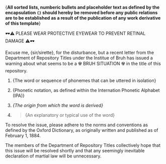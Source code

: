 {__All sorted lists, numberic bullets and placeholder text as defined by the encapsulation `{}` should hereby be removed before any public relations are to be established as a result of the publication of any work derivative of this template__}

🕶⚠️ PLEASE WEAR PROTECTIVE EYEWEAR TO PREVENT RETINAL DAMAGE ⚠️🕶

Excuse me, {sir/sirette}, for the disturbance, but a recent letter from the Department of Repository Titles under the Institue of Bruh has issued a warning about what seems to be a ☢️ BRUH SITUATION ☢️ in the title of this repository.

1. {The word or sequence of phonemes that can be uttered in isolation}

2. {Phonetic notation, as defined within the Internation Phonetic Alphabet (IPA)}

3. _{The origin from which the word is derived}_

4. > {An explanatory or typical use of the word}

To resolve the issue, please adhere to the norms and conventions as defined by the Oxford Dictionary, as originally written and published as of February 1, 1884.

The members of the Department of Repository Titles collectively hope that this issue will be resolved shortly and that any seemingly inevitable declaration of martial law will be unnecessary.